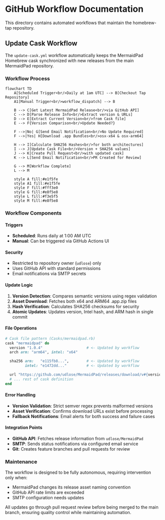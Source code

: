 # GitHub Workflow Documentation

This directory contains automated workflows that maintain the homebrew-tap repository.

## Update Cask Workflow

The `update-cask.yml` workflow automatically keeps the MermaidPad Homebrew cask synchronized with new releases from the main MermaidPad repository.

### Workflow Process

```mermaid
flowchart TD
    A[Scheduled Trigger<br/>Daily at 1am UTC] --> B[Checkout Tap Repository]
    A1[Manual Trigger<br/>workflow_dispatch] --> B
    
    B --> C[Get Latest MermaidPad Release<br/>via GitHub API]
    C --> D[Parse Release Info<br/>Extract version & URLs]
    D --> E[Extract Current Version<br/>from Cask file]
    E --> F{Version Comparison<br/>Update Needed?}
    
    F -->|No| G[Send Email Notification<br/>No Update Required]
    F -->|Yes| H[Download .app Bundles<br/>osx-x64 & osx-arm64]
    
    H --> I[Calculate SHA256 Hashes<br/>for both architectures]
    I --> J[Update Cask File<br/>Version + SHA256 values]
    J --> K[Create Pull Request<br/>with updated cask]
    K --> L[Send Email Notification<br/>PR Created for Review]
    
    G --> M[Workflow Complete]
    L --> M
    
    style A fill:#e1f5fe
    style A1 fill:#e1f5fe
    style F fill:#fff3e0
    style G fill:#e8f5e8
    style L fill:#f3e5f5
    style M fill:#e8f5e8
```

### Workflow Components

#### Triggers
- **Scheduled**: Runs daily at 1:00 AM UTC
- **Manual**: Can be triggered via GitHub Actions UI

#### Security
- Restricted to repository owner (`udlose`) only
- Uses GitHub API with standard permissions
- Email notifications via SMTP secrets

#### Update Logic
1. **Version Detection**: Compares semantic versions using regex validation
2. **Asset Download**: Fetches both x64 and ARM64 .app.zip files
3. **Hash Verification**: Calculates SHA256 checksums for security
4. **Atomic Updates**: Updates version, Intel hash, and ARM hash in single commit

#### File Operations
```ruby
# Cask file pattern (Casks/mermaidpad.rb)
cask "mermaidpad" do
  version "1.0.4"                    # <- Updated by workflow
  arch arm: "arm64", intel: "x64"

  sha256 arm:   "e115fb8...",        # <- Updated by workflow
         intel: "e1472dd..."         # <- Updated by workflow

  url "https://github.com/udlose/MermaidPad/releases/download/v#{version}/MermaidPad-#{version}-osx-#{arch}.app.zip"
  # ... rest of cask definition
end
```

#### Error Handling
- **Version Validation**: Strict semver regex prevents malformed versions
- **Asset Verification**: Confirms download URLs exist before processing
- **Fallback Notifications**: Email alerts for both success and failure cases

#### Integration Points
- **GitHub API**: Fetches release information from `udlose/MermaidPad`
- **SMTP**: Sends status notifications via configured email service
- **Git**: Creates feature branches and pull requests for review

### Maintenance

The workflow is designed to be fully autonomous, requiring intervention only when:
- MermaidPad changes its release asset naming convention
- GitHub API rate limits are exceeded
- SMTP configuration needs updates

All updates go through pull request review before being merged to the main branch, ensuring quality control while maintaining automation.